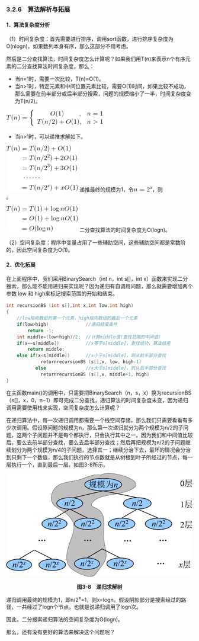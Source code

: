 ### 3.2.6　算法解析与拓展

#### 1．算法复杂度分析

（1）时间复杂度：首先需要进行排序，调用sort函数，进行排序复杂度为O(nlogn)，如果数列本身有序，那么这部分不用考虑。

然后是二分查找算法，时间复杂度怎么计算呢？如果我们用T(n)来表示n个有序元素的二分查找算法时间复杂度，那么：

+ 当n=1时，需要一次比较，T(n)=O(1)。
+ 当n>1时，特定元素和中间位置元素比较，需要O(1)时间，如果比较不成功，那么需要在前半部分或后半部分搜索，问题的规模缩小了一半，时间复杂度变为T(n/2)。

![153.gif](../images/153.gif)
+ 当n>1时，可以递推求解如下。

![154.gif](../images/154.gif)
递推最终的规模为1，令<img class="my_markdown" src="../images/155.gif" style="width:51px;  height: 13px; "/>，则<img src="https://cdn.ptpress.cn/pubcloud/5B0A982E/ushu/N13082/online/FBOL6c69757cef863/Images/156.gif" style="width:72px;  height: 16px; "/>。

![157.gif](../images/157.gif)
二分查找算法的时间复杂度为O(logn)。

（2）空间复杂度：程序中变量占用了一些辅助空间，这些辅助空间都是常数阶的，因此空间复杂度为O(1)。

#### 2．优化拓展

在上面程序中，我们采用BinarySearch（int n，int s[]，int x）函数来实现二分搜索，那么能不能用递归来实现呢？因为递归有自调用问题，那么就需要增加两个参数 low 和 high来标记搜索范围的开始和结束。

```c
int recursionBS (int s[],int x,int low,int high) 
{
    //low指向数组的第一个元素，high指向数组的最后一个元素
    if(low>high)              //递归结束条件
        return -1; 
    int middle=(low+high)/2;  //计算middle值(查找范围的中间值) 
    if(x==s[middle])          //x等于s[middle]，查找成功，算法结束
        return middle; 
    else if(x<s[middle])      //x小于s[middle]，则从前半部分查找
             returnrecursionBS (s[],x, low, high-1) 
           else               //x大于s[middle]，则从后半部分查找
             returnrecursionBS (s[],x, middle+1, high) 
}

```

在主函数main()的调用中，只需要把BinarySearch（n，s，x）换为recursionBS（s[]，x，0，n−1）即可完成二分查找，递归算法的时间复杂度未变，因为递归调用需要使用栈来实现，空间复杂度怎么计算呢？

在递归算法中，每一次递归调用都需要一个栈空间存储，那么我们只需要看看有多少次调用。假设原问题的规模为n，那么第一次递归就分为两个规模为n/2的子问题，这两个子问题并不是每个都执行，只会执行其中之一。因为我们和中间值比较后，要么去前半部分查找，要么去后半部分查找；然后再把规模为n/2的子问题继续划分为两个规模为n/4的子问题，选择其一；继续分治下去，最坏的情况会分治到只剩下一个数值，那么我们执行的节点数就是从树根到叶子所经过的节点，每一层执行一个，直到最后一层，如图3-8所示。

![158.jpg](../images/158.jpg)
<center class="my_markdown"><b class="my_markdown">图3-8　递归求解树</b></center>

递归调用最终的规模为1，即n/2<sup class="my_markdown">x</sup>=1，则x=logn。假设阴影部分是搜索经过的路径，一共经过了logn个节点，也就是说递归调用了logn次。

因此，二分搜索递归算法的空间复杂度为O(logn)。

那么，还有没有更好的算法来解决这个问题呢？

